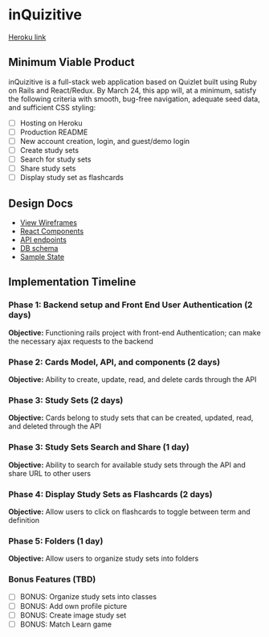# inQuizitive

[Heroku link][heroku]

[heroku]: https://inquizitive-app.herokuapp.com

## Minimum Viable Product

inQuizitive is a full-stack web application based on Quizlet built using Ruby on Rails and React/Redux. By March 24, this app will, at a minimum, satisfy the following criteria with smooth, bug-free navigation, adequate seed data, and sufficient CSS styling:

- [ ] Hosting on Heroku
- [ ] Production README
- [ ] New account creation, login, and guest/demo login
- [ ] Create study sets 
- [ ] Search for study sets 
- [ ] Share study sets 
- [ ] Display study set as flashcards 

## Design Docs
* [View Wireframes][wireframes]
* [React Components][components]
* [API endpoints][api-endpoints]
* [DB schema][schema]
* [Sample State][sample-state]

[wireframes]: docs/wireframes
[components]: docs/component-hierarchy.md
[sample-state]: docs/sample-state.md
[api-endpoints]: docs/api-endpoints.md
[schema]: docs/schema.md

## Implementation Timeline

### Phase 1: Backend setup and Front End User Authentication (2 days)

**Objective:** Functioning rails project with front-end Authentication; can make the necessary ajax requests to the backend

### Phase 2: Cards Model, API, and components (2 days)

**Objective:** Ability to create, update, read, and delete cards through the API

### Phase 3: Study Sets (2 days) 

**Objective:** Cards belong to study sets that can be created, updated, read, and deleted through the API

### Phase 3: Study Sets Search and Share (1 day) 

**Objective:** Ability to search for available study sets through the API and share URL to other users

### Phase 4: Display Study Sets as Flashcards (2 days) 

**Objective:** Allow users to click on flashcards to toggle between term and definition 

### Phase 5: Folders (1 day)

**Objective:** Allow users to organize study sets into folders

### Bonus Features (TBD)

- [ ] BONUS: Organize study sets into classes
- [ ] BONUS: Add own profile picture 
- [ ] BONUS: Create image study set 
- [ ] BONUS: Match Learn game